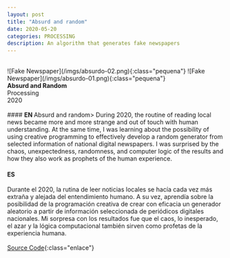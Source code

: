 ```yaml
---
layout: post
title: "Absurd and random"
date: 2020-05-20
categories: PROCESSING
description: An algorithm that generates fake newspapers
---
```

<br>
![Fake Newspaper](/imgs/absurdo-02.png){:class="pequena"}
![Fake Newspaper](/imgs/absurdo-01.png){:class="pequena"}
<br>
<b>Absurd and Random</b>
<br>
Processing
<br>
2020
<br>
<br>
#### <b> EN </b>
Absurd and random> During 2020, the routine of reading local news became more and more strange and out of touch with human understanding. At the same time, I was learning about the possibility of using creative programming to effectively develop a random generator from selected information of national digital newspapers. I was surprised by the chaos, unexpectedness, randomness, and computer logic of the results and how they also work as prophets of the human experience.
<br>

#### <b> ES </b>
Durante el 2020, la rutina de leer noticias locales se hacía cada vez más extraña y alejada del entendimiento humano. A su vez, aprendía sobre la posibilidad de la programación creativa de crear con eficacia un generador aleatorio a partir de información seleccionada de periódicos digitales nacionales. Mi sorpresa con los resultados fue que el caos, lo inesperado, el azar y la lógica computacional también sirven como profetas de la experiencia humana.
<br>
<br>
[Source Code](https://github.com/jeanniffer/absurdoyaleatorio){:class="enlace"}